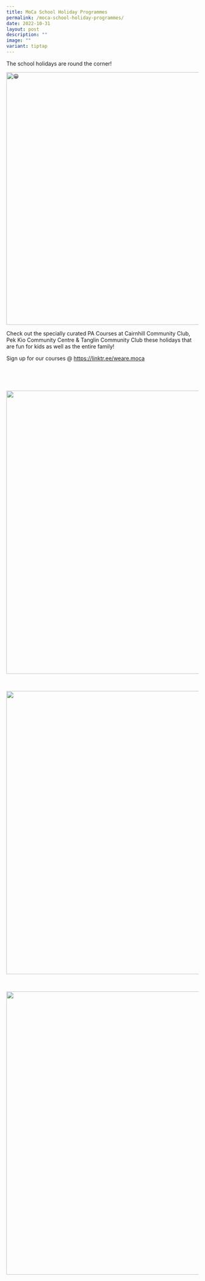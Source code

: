 ```yaml
---
title: MoCa School Holiday Programmes
permalink: /moca-school-holiday-programmes/
date: 2022-10-31
layout: post
description: ""
image: ""
variant: tiptap
---
```

<p>The school holidays are round the corner!</p>
<div class="isomer-image-wrapper">
<img style="width: 660px;" height="auto" width="auto" alt="😀" src="https://uploads-ssl.webflow.com/60f4a4872dd5b71d47df606a/6368ca75a0fe697c051f4e32_1f600.png">
</div>
<p>Check out the specially curated PA Courses at Cairnhill Community Club,
Pek Kio Community Centre &amp; Tanglin Community Club these holidays that
are fun for kids as well as the entire family!</p>
<p>Sign up for our courses @ <a href="https://l.facebook.com/l.php?u=https%3A%2F%2Flinktr.ee%2Fweare.moca%3Ffbclid%3DIwAR1reZ6TrfqmzbvX5WdG_WKXqOrCsj2UEcoDpt_zj-xEGMzzL34Cjp_muJA&amp;amp;h=AT0EcRCqdEo37HXSWo8agzfjnWGAGbDVY5JcIJMVVrh6eZoQSM-hJHKfobZDTJ6H2AIoliYQLYXYf8aIgoEtz9vCCgBSnraF4ruVNLSQU_pb4ODAeuvhCZH8PM9v7OjTKw&amp;amp;__tn__=-UK-R&amp;amp;c[0]=AT1bgC9UDeoxdZuA6b7_iDlfO4OmEiOvP0MMhuQpxssvh5SVk2oHMdFwXOCuKQZOsmCYZglE0mqyBvpd9a9Xy7vf28_2bk7fPt4QTFUp6t789xOHPcic-jPpFUMAw7UfHcVgPSsXatda4S1vg8Ra8ePN3MU0JeQY3J3lahlyhpgHVvlO8Q" rel="noopener noreferrer nofollow" target="_blank">https://linktr.ee/weare.moca</a>
</p>
<p>‍</p>
<p>
<br>
</p>
<div class="isomer-image-wrapper">
<img style="width: 740px; color: rgb(0, 0, 0); font-family: system-ui, -apple-system, &quot;system-ui&quot;, &quot;Segoe UI&quot;, Roboto, Oxygen, Ubuntu, Cantarell, &quot;Open Sans&quot;, &quot;Helvetica Neue&quot;, sans-serif; font-size: medium; font-style: normal; font-variant-ligatures: normal; font-variant-caps: normal; font-weight: 400; letter-spacing: normal; orphans: 2; text-align: start; text-indent: 0px; text-transform: none; widows: 2; word-spacing: 0px; -webkit-text-stroke-width: 0px; white-space: normal; text-decoration-thickness: initial; text-decoration-style: initial; text-decoration-color: initial;" height="auto" width="100%" src="https://moca.sgp1.cdn.digitaloceanspaces.com/News%20%26%20Notices/6368ca529452b80a5aa60723_School%2520Holiday%2520Programmes%2520Dec%25202022%2520(A4%2520Protrait).webp">
</div>
<p>
<br>
</p>
<div class="isomer-image-wrapper">
<img style="width: 740px; color: rgb(0, 0, 0); font-family: system-ui, -apple-system, &quot;system-ui&quot;, &quot;Segoe UI&quot;, Roboto, Oxygen, Ubuntu, Cantarell, &quot;Open Sans&quot;, &quot;Helvetica Neue&quot;, sans-serif; font-size: medium; font-style: normal; font-variant-ligatures: normal; font-variant-caps: normal; font-weight: 400; letter-spacing: normal; orphans: 2; text-align: start; text-indent: 0px; text-transform: none; widows: 2; word-spacing: 0px; -webkit-text-stroke-width: 0px; white-space: normal; text-decoration-thickness: initial; text-decoration-style: initial; text-decoration-color: initial;" height="auto" width="100%" src="https://moca.sgp1.cdn.digitaloceanspaces.com/News%20%26%20Notices/6368ca59a0fe6902221f4e1a_School%2520Holiday%2520Programmes%2520Dec%25202022%2520(A4%2520Protrait)(2).webp">
</div>
<p>
<br>
</p>
<div class="isomer-image-wrapper">
<img style="width: 740px; color: rgb(0, 0, 0); font-family: system-ui, -apple-system, &quot;system-ui&quot;, &quot;Segoe UI&quot;, Roboto, Oxygen, Ubuntu, Cantarell, &quot;Open Sans&quot;, &quot;Helvetica Neue&quot;, sans-serif; font-size: medium; font-style: normal; font-variant-ligatures: normal; font-variant-caps: normal; font-weight: 400; letter-spacing: normal; orphans: 2; text-align: start; text-indent: 0px; text-transform: none; widows: 2; word-spacing: 0px; -webkit-text-stroke-width: 0px; white-space: normal; text-decoration-thickness: initial; text-decoration-style: initial; text-decoration-color: initial;" height="auto" width="100%" src="https://moca.sgp1.cdn.digitaloceanspaces.com/News%20%26%20Notices/6368ca59e44b5f69d0e04628_School%2520Holiday%2520Programmes%2520Dec%25202022%2520(A4%2520Protrait)(1).webp">
</div>
<p></p>